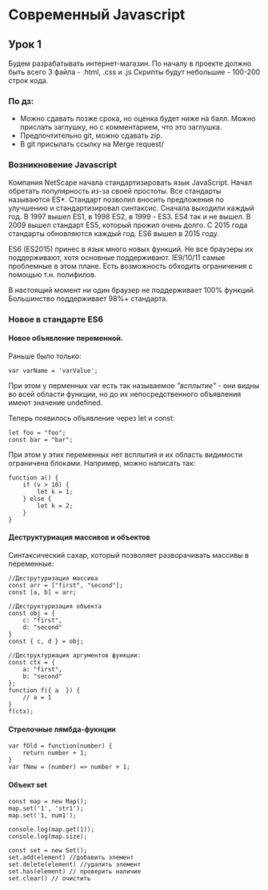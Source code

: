 # Современный Javascript
## Урок 1
Будем разрабатывать интернет-магазин. 
По началу в проекте должно быть всего 3 файла - .html, .css и .js
Скрипты будут небольшие - 100-200 строк кода.
### По дз: 
* Можно сдавать позже срока, но оценка будет ниже на балл. Можно прислать заглушку, но с комментарием, что это заглушка.
* Предпочтительно git, можно сдавать zip.
* В git присылать ссылку на Merge request/
### Возникновение Javascript
Компания NetScape начала стандартизировать язык JavaScript. Начал обретать популярность из-за своей простоты. Все стандарты называются ES*. Стандарт позволил вносить предложения по улучшению и стандартизировал синтаксис. Сначала выходили каждый год. В 1997 вышел ES1, в 1998 ES2, в 1999 - ES3. ES4 так и не вышел. В 2009 вышел стандарт ES5, который прожил очень долго. С 2015 года стандарты обновляются каждый год. ES6 вышел в 2015 году. 

ES6 (ES2015) принес в язык много новых функций. Не все браузеры их поддерживают, хотя основные поддерживают. IE9/10/11 самые проблемные в этом плане. Есть возможность обходить ограничения с помощью т.н. полифилов. 

В настоящий момент ни один браузер не поддерживает 100% функций. Большинство поддерживает 98%+ стандарта.

### Новое в стандарте ES6
#### Новое объявление переменной. 
Раньше было только:

    var varName = 'varValue';

При этом у перменных var есть так называемое *"всплытие"* - они видны во всей области функции, но до их непосредственного объявления имеют значение undefined.

Теперь появилось объявление через let и const:

    let foo = "foo";
    const bar = "bar";

При этом у этих переменных нет всплытия и их область видимости ограничена блоками. Например, можно написать так:

    function a() {
        if (v > 10) {
            let k = 1;
        } else {
            let k = 2;
        }
    }

#### Деструктуриация массивов и объектов
Синтаксический сахар, который позволяет разворачивать массивы в переменные:

    //Деструтуризация массива
    const arr = ["first", "second"];
    const [a, b] = arr;
    
    //Деструктуризация объекта
    const obj = {
        c: "first",
        d: "second"
    }
    const { c, d } = obj;

    //Деструктуриация аргументов функции:
    const ctx = {
        a: "first",
        b: "second"
    };
    function f({ a  }) {
        // a = 1
    }
    f(ctx);

#### Стрелочные лямбда-фукнции

    var fOld = function(number) {
        return number + 1;
    }
    var fNew = (number) => number + 1;

#### Объект set

    const map = new Map();
    map.set('1', 'str1');
    map.set('1, num1');

    console.log(map.get(1));
    console.log(map.size);

    const set = new Set();
    set.add(element) //добавить элемент
    set.delete(element) //удалить элемент
    set.has(element) // проверить наличие 
    set.clear() // очистить

